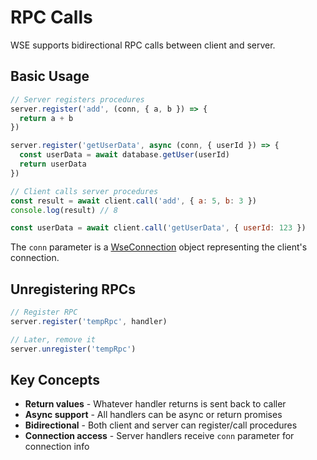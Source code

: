# RPC Calls

WSE supports bidirectional RPC calls between client and server.

## Basic Usage

```javascript
// Server registers procedures
server.register('add', (conn, { a, b }) => {
  return a + b
})

server.register('getUserData', async (conn, { userId }) => {
  const userData = await database.getUser(userId)
  return userData
})

// Client calls server procedures
const result = await client.call('add', { a: 5, b: 3 })
console.log(result) // 8

const userData = await client.call('getUserData', { userId: 123 })
```

The `conn` parameter is a [WseConnection](wse.api.server.connection.md) object representing the client's connection.

## Unregistering RPCs

```javascript
// Register RPC
server.register('tempRpc', handler)

// Later, remove it
server.unregister('tempRpc')
```

## Key Concepts

- **Return values** - Whatever handler returns is sent back to caller
- **Async support** - All handlers can be async or return promises
- **Bidirectional** - Both client and server can register/call procedures
- **Connection access** - Server handlers receive `conn` parameter for connection info

